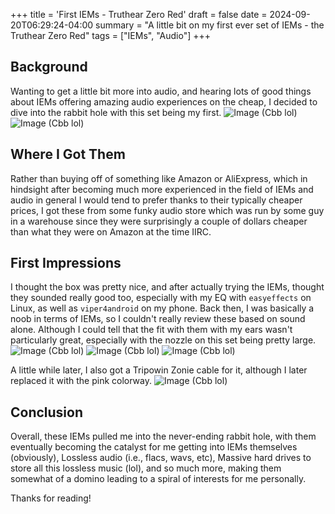+++
title = 'First IEMs - Truthear Zero Red'
draft = false
date = 2024-09-20T06:29:24-04:00
summary = "A little bit on my first ever set of IEMs - the Truthear Zero Red"
tags = ["IEMs", "Audio"]
+++
## Background
Wanting to get a little bit more into audio, and hearing lots of good things about IEMs offering amazing audio experiences on the cheap, I decided to dive into the rabbit hole with this set being my first.
![Image (Cbb lol)](/img/iems/truthearzerored/box1.jpg)
![Image (Cbb lol)](/img/iems/truthearzerored/box2.jpg)

## Where I Got Them
Rather than buying off of something like Amazon or AliExpress, which in hindsight after becoming much more experienced in the field of IEMs and audio in general I would tend to prefer thanks to their typically cheaper prices, I got these from some funky audio store which was run by some guy in a warehouse since they were surprisingly a couple of dollars cheaper than what they were on Amazon at the time IIRC. 

## First Impressions
I thought the box was pretty nice, and after actually trying the IEMs, thought they sounded really good too, especially with my EQ with `easyeffects` on Linux, as well as `viper4android` on my phone. Back then, I was basically a noob in terms of IEMs, so I couldn't really review these based on sound alone. Although I could tell that the fit with them with my ears wasn't particularly great, especially with the nozzle on this set being pretty large.
![Image (Cbb lol)](/img/iems/truthearzerored/hold1.jpg)
![Image (Cbb lol)](/img/iems/truthearzerored/hold2.jpg)
![Image (Cbb lol)](/img/iems/truthearzerored/withtws.jpg)

A little while later, I also got a Tripowin Zonie cable for it, although I later replaced it with the pink colorway.
![Image (Cbb lol)](/img/iems/truthearzerored/withzonie.jpg)

## Conclusion
Overall, these IEMs pulled me into the never-ending rabbit hole, with them eventually becoming the catalyst for me getting into IEMs themselves (obviously), Lossless audio (i.e., flacs, wavs, etc), Massive hard drives to store all this lossless music (lol), and so much more, making them somewhat of a domino leading to a spiral of interests for me personally.

Thanks for reading!
